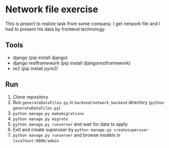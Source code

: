 # Network file exercise
This is project to realize task from some company. I get network file and I had to present his data by frontend technology.

## Tools

- django (pip install django)
- django restframework (pip install djangorestframework)
- re2 (pip install pyre2)

## Run

1. Clone repository
2. Run `generateDataFiles.py` in `backend/network_backend` directory (`python generateDataFiles.py`)
3. `python manage.py makemigrations`
4. `python manage.py migrate`
5. `python manage.py runserver` and wait for data to apply
6. Exit and create superuser by `python manage.py createsuperuser`
7. `python manage.py runserver` and browse models in `localhost:8000/admin`

